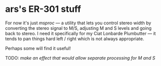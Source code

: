 # ars's ER-301 stuff

For now it's just *msproc* — a utility that lets you control stereo width by converting the stereo signal to M/S, 
adjusting M and S levels and going back to stereo. 
I need it specifically for my Ciat Lonbarde Plumbutter — it tends to pan things hard left / right which is not always appropriate. 

Perhaps some will find it useful!

TODO:
*make an effect that would allow separate processing for M and S*